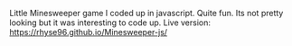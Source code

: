 Little Minesweeper game I coded up in javascript. Quite fun. Its not pretty looking but it was interesting to code up.
Live version: https://rhyse96.github.io/Minesweeper-js/
